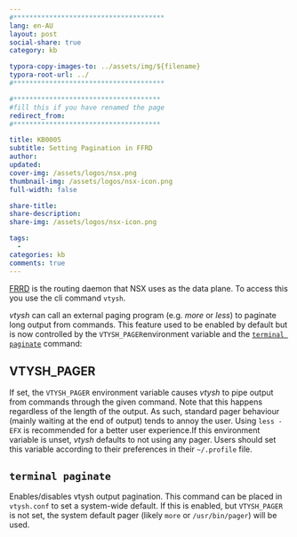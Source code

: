 ```yaml
---
#**************************************
lang: en-AU
layout: post
social-share: true
category: kb

typora-copy-images-to: ../assets/img/${filename}
typora-root-url: ../
#**************************************

#*************************************
#fill this if you have renamed the page
redirect_from:
#*************************************

title: KB0005
subtitle: Setting Pagination in FFRD
author:
updated:
cover-img: /assets/logos/nsx.png
thumbnail-img: /assets/logos/nsx-icon.png
full-width: false

share-title:
share-description: 
share-img: /assets/logos/nsx-icon.png

tags:
  -
categories: kb
comments: true
---
```


[FRRD](https://docs.frrouting.org) is the routing daemon that NSX uses as the data plane. To access this you use the cli command `vtysh`. 

*vtysh* can call an external paging program (e.g. *more* or *less*) to paginate long output from commands. This feature used to be enabled by default but is now controlled by the `VTYSH_PAGER`environment variable and the [`terminal paginate`](https://docs.frrouting.org/en/latest/vtysh.html#clicmd-terminal-paginate) command:

## VTYSH_PAGER

If set, the `VTYSH_PAGER` environment variable causes *vtysh* to pipe output from commands through the given command. Note that this happens regardless of the length of the output. As such, standard pager behaviour (mainly waiting at the end of output) tends to annoy the user. Using `less -EFX` is recommended for a better user experience.If this environment variable is unset, *vtysh* defaults to not using any pager. Users should set this variable according to their preferences in their `~/.profile` file.

## `terminal paginate`

Enables/disables vtysh output pagination. This command can be placed in `vtysh.conf` to set a system-wide default. If this is enabled, but `VTYSH_PAGER` is not set, the system default pager (likely `more` or `/usr/bin/pager`) will be used.
